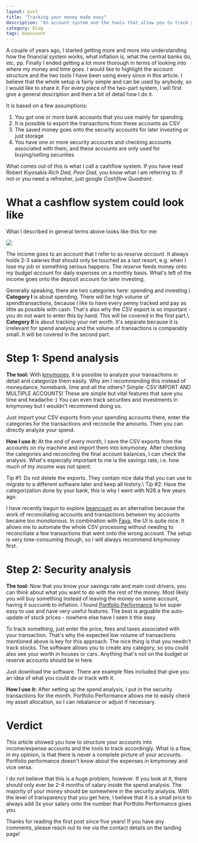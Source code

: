 ```yaml
---
layout: post
title: "Tracking your money made easy"
description: "An account system and the tools that allow you to track your expenses and your asset allocation easily"
category: blog
tags: beancount
---
```


A couple of years ago, I started getting more and more into understanding how the financial system works,
what inflation is, what the central banks do, etc, pp.
Finally I ended getting a lot more thorough in terms of looking into where my money and time goes.
I would like to highlight the account structure and the two tools I have been using every since in this article.
I believe that the whole setup is fairly simple and can be used by anybody, so I would like to share it.
For every piece of the two-part system, I will first give a general description and then a bit of detail how I do it.

It is based on a few assumptions:
1. You got one or more bank accounts that you use mainly for spending.
2. It is possible to export the transactions from these accounts as CSV
2. The saved money goes onto the security accounts for later investing or just storage
3. You have one or more security accounts and checking accounts associated with them, and these accounts are only used for buying/selling securities

What comes out of this is what I call a cashflow system.
If you have read Robert Kiyosakis *Rich Dad, Poor Dad*, you know what I am referring to.
If not or you need a refresher, just google *Cashflow Quadrant*.

# What a cashflow system could look like
What I described in general terms above looks like this for me:

![](/assets/img/cashflow-system.jpg)

The income goes to an account that I refer to as *reserve account*.
It always holds 2-3 salaries that should only be touched as a last resort, e.g. when I lose my job or something serious happens.
The *reserve* feeds money onto my *budget account* for daily expenses on a monthly basis.
What's left of the income goes onto the deposit account for later investing.

Generally speaking, there are two categories here: spending and investing.\\
**Category I** is about spending. There will be high volume of spendtransactions, because I like to have every penny tracked and pay as little as possible with cash.
That's also why the CSV export is so important - you do not want to enter this by hand.
This will be covered in the first part.\\
**Category II** is about tracking your net worth. It's separate because it is irrelevant for spend analysis and the volume of transactions is comparably small.
It will be covered in the second part.

# Step 1: Spend analysis
**The tool:**
With [kmymoney](https://kmymoney.org/), it is possible to analyze your transactions in detail and categorize them easily.
Why am I recommending this instead of moneydance, homebank, lime and all the others?
Simple: CSV IMPORT AND MULTIPLE ACCOUNTS! These are simple but vital features that save you time and headache :)
You can even track securities and investments in kmymoney but I wouldn't recommend doing so.

Just import your CSV exports from your spending accounts there, enter the categories for the transactions and reconcile the amounts.
Then you can directly analyze your spend.

**How I use it:**
At the end of every month, I save the CSV exports from the accounts on my machine and import them into kmymoney.
After checking the categories and reconciling the final account balances, I can check the analysis.
What's especially important to me is the savings rate, i.e. how much of my income was not spent.

Tip #1: Do not delete the exports. They contain nice data that you can use to migrate to a different software later and keep all history.\\
Tip #2: Have the categorization done by your bank, this is why I went with N26 a few years ago.

I have recently begun to explore [beancount](http://furius.ca/beancount/) as an alternative because the work of reconciliating accounts and transactions between my accounts became too monotonous.
In combination with [Fava](https://beancount.github.io/fava/), the UI is quite nice.
It allows me to automate the whole CSV processing without needing to reconciliate a few transactions that went onto the wrong account.
The setup is very time-consuming though, so I will always recommend *kmymoney* first.

# Step 2: Security analysis
**The tool:**
Now that you know your savings rate and main cost drivers, you can think about what you want to do with the rest of the money.
Most likely you will buy something instead of leaving the money on some account, having it succumb to inflation.
I found [Portfolio Performance](https://www.portfolio-performance.info/) to be super easy to use and have very useful features.
The best is arguable the auto-update of stock prices - nowhere else have I seen it this easy.

To track something, just enter the price, fees and taxes associated with your transaction.
That's why the expected low volume of transactions mentioned above is key for this approach.
The nice thing is that you needn't track stocks.
The software allows you to create any category, so you could also see your worth in houses or cars.
Anything that's not on the budget or reserve accounts should be in here.

Just download the software.
There are example files included that give you an idea of what you could do or track with it.

**How I use it:**
After setting up the spend analysis, I put in the security transactions for the month.
Portfolio Performance allows me to easily check my asset allocation, so I can rebalance or adjust if necessary.

# Verdict
This article showed you how to structure your accounts into income/expense accounts and the tools to track accordingly.
What is a flaw, in my opinion, is that there is never a complete picture of your accounts.
Portfolio performance doesn't know about the expenses in kmymoney and vice versa.

I do not believe that this is a huge problem, however.
If you look at it, there should only ever be 2-4 months of salary inside the spend analysis.
The majority of your money should be somewhere in the security analysis.
With the level of transparency that you get here, I believe that it is a small price to always add 3x your salary onto the number that Portfolio Performance gives you.

Thanks for reading the first post since five years!
If you have any comments, please reach out to me via the contact details on the landing page!
